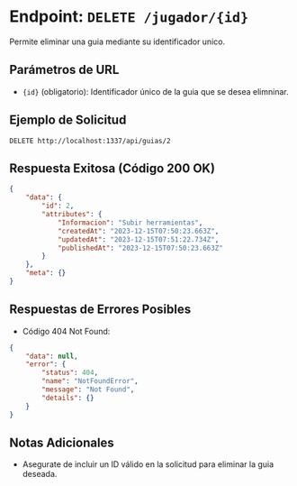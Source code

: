 # Endpoint: `DELETE /jugador/{id}`

Permite eliminar una guia mediante su identificador unico.

## Parámetros de URL
- `{id}` (obligatorio): Identificador único de la guia que se desea elimninar.

## Ejemplo de Solicitud
```http
DELETE http://localhost:1337/api/guias/2
```

## Respuesta Exitosa (Código 200 OK)
```json
{
    "data": {
        "id": 2,
        "attributes": {
            "Informacion": "Subir herramientas",
            "createdAt": "2023-12-15T07:50:23.663Z",
            "updatedAt": "2023-12-15T07:51:22.734Z",
            "publishedAt": "2023-12-15T07:50:23.663Z"
        }
    },
    "meta": {}
}
```

## Respuestas de Errores Posibles
- Código 404 Not Found:

```json
{
    "data": null,
    "error": {
        "status": 404,
        "name": "NotFoundError",
        "message": "Not Found",
        "details": {}
    }
}
```

## Notas Adicionales

- Asegurate de incluir un ID válido en la solicitud para eliminar la guia deseada.
